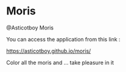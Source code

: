 # Moris
@Asticotboy
Moris

You can access the application from this link :

https://asticotboy.github.io/moris/

Color all the moris and ... take pleasure in it

